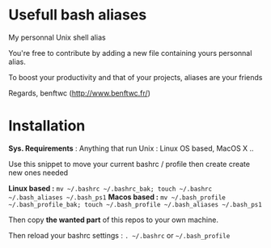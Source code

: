 Usefull bash aliases
===================

My personnal Unix shell alias

You're free to contribute by adding a new file containing yours personnal alias.

To boost your productivity and that of your projects, aliases are your friends

Regards, benftwc (http://www.benftwc.fr/)

Installation
==================

**Sys. Requirements** : Anything that run Unix : Linux OS based, MacOS X ..

Use this snippet to move your current bashrc / profile then create create new ones needed

**Linux based :** `mv ~/.bashrc ~/.bashrc_bak; touch ~/.bashrc ~/.bash_aliases ~/.bash_ps1`
**Macos based :** `mv ~/.bash_profile ~/.bash_profile_bak; touch ~/.bash_profile ~/.bash_aliases ~/.bash_ps1`

Then copy __the wanted part__ of this repos to your own machine.

Then reload your bashrc settings : `. ~/.bashrc` or `~/.bash_profile`
